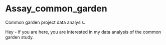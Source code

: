 # Assay_common_garden
Common garden project data analysis.

Hey - if you are here, you are interested in my data analysis of the common garden study.
